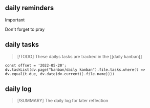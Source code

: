 ## daily reminders
> [!IMPORTANT]
> Don't forget to pray

## daily tasks
> [!TODO]
> These dailys tasks are tracked in the [[daily kanban]]

```dataviewjs
const offset = '2022-05-20';
dv.taskList(dv.page("kanban/daily kanban").file.tasks.where(t => dv.equal(t.due, dv.date(dv.current().file.name))))
```

## daily log
> [!SUMMARY]
> The daily log for later reflection
